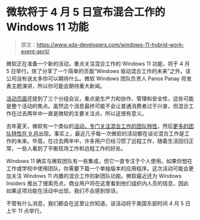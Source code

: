 # 微软将于 4 月 5 日宣布混合工作的 Windows 11 功能

> 原文：<https://www.xda-developers.com/windows-11-hybrid-work-event-april/>

微软正在准备一个新的活动，重点关注混合工作的 Windows 11 功能，将于 4 月 5 日举行。除了分享了一个简单的页面“Windows 驱动混合工作的未来”之外，该公司没有说太多你可以期待什么。微软 Windows 团队负责人 Panos Panay 将发表主题演讲，所以你可能会期待重大新闻。

[活动页面](https://www.microsoft.com/en-us/windows/business/event?ranMID=24542&ranEAID=nOD/)还提到了三个分组会议，重点是生产力和协作、管理和安全性，这些可能是整个活动的焦点。虽然这个消息最终可能不会让普通消费者过于兴奋，但混合工作在过去两年中一直是微软的主要关注点，所以这很有意义。

去年夏天，微软有一个类似的[活动，专门关注混合工作的团队特性](https://www.xda-developers.com/microsoft-adds-more-hybrid-work-features-to-teams-and-teams-rooms/)，然后[更多的团队特性在 9 月](https://www.xda-developers.com/microsoft-announces-hybrid-work-features-teams-microsoft-365/)出现。事实上，最近几乎每一次微软的活动都在谈论混合工作是工作的未来。毕竟，在过去两年中，许多用户已经习惯了远程工作，随着生活回归正常，一些人看到了平衡现场工作和远程工作的好处。

Windows 11 确实与微软团队有一些集成，但它一直专注于个人使用。如果你想在工作或学校中使用团队，你需要下载一个单独版本的应用程序。这次活动可能会更加关注 Windows 11 内置的混合工作的新团队功能。微软最近还为 Windows Insiders 推出了搜索亮点，商业用户将在这里看到他们组织内人员的信息，因此如果这项功能在活动中出现，我们不会感到惊讶。

不管有什么消息，我们都会在这里让你知道。该活动将于美国东部时间 4 月 5 日上午 11 点举行。